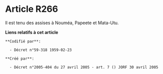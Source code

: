# Article R266

Il est tenu des assises à Nouméa, Papeete et Mata-Utu.

**Liens relatifs à cet article**

	**Codifié par**:

	  - Décret n°59-318 1959-02-23

	**Créé par**:

	  - Décret n°2005-404 du 27 avril 2005 - art. 7 () JORF 30 avril 2005
